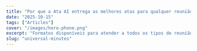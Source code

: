 ```yaml
---
title: "Por que a Ata AI entrega as melhores atas para qualquer reunião"
date: "2025-10-15"
tags: ["Articles"]
cover: "/images/hero-phone.png"
excerpt: "Formatos disponíveis para atender a todos os tipos de reunião"
slug: "universal-minutes"
---
```


<!-- TODO: /universal-minutes の本文を各言語に反映 -->

